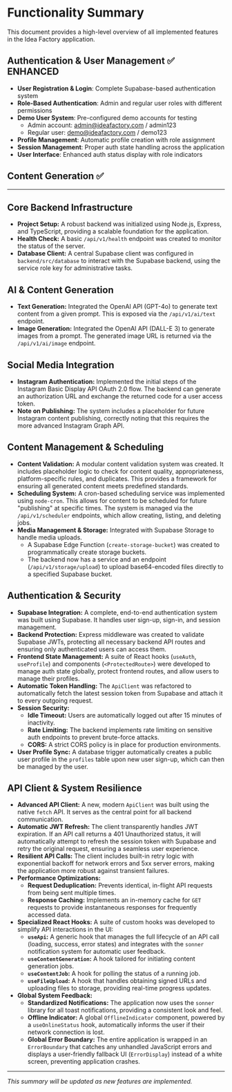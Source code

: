 # Functionality Summary

This document provides a high-level overview of all implemented features in the Idea Factory application.

## Authentication & User Management ✅ ENHANCED
- **User Registration & Login**: Complete Supabase-based authentication system
- **Role-Based Authentication**: Admin and regular user roles with different permissions
- **Demo User System**: Pre-configured demo accounts for testing
  - Admin account: admin@ideafactory.com / admin123
  - Regular user: demo@ideafactory.com / demo123
- **Profile Management**: Automatic profile creation with role assignment
- **Session Management**: Proper auth state handling across the application
- **User Interface**: Enhanced auth status display with role indicators

## Content Generation ✅

---

## Core Backend Infrastructure
- **Project Setup:** A robust backend was initialized using Node.js, Express, and TypeScript, providing a scalable foundation for the application.
- **Health Check:** A basic `/api/v1/health` endpoint was created to monitor the status of the server.
- **Database Client:** A central Supabase client was configured in `backend/src/database` to interact with the Supabase backend, using the service role key for administrative tasks.

## AI & Content Generation
- **Text Generation:** Integrated the OpenAI API (GPT-4o) to generate text content from a given prompt. This is exposed via the `/api/v1/ai/text` endpoint.
- **Image Generation:** Integrated the OpenAI API (DALL-E 3) to generate images from a prompt. The generated image URL is returned via the `/api/v1/ai/image` endpoint.

## Social Media Integration
- **Instagram Authentication:** Implemented the initial steps of the Instagram Basic Display API OAuth 2.0 flow. The backend can generate an authorization URL and exchange the returned code for a user access token.
- **Note on Publishing:** The system includes a placeholder for future Instagram content publishing, correctly noting that this requires the more advanced Instagram Graph API.

## Content Management & Scheduling
- **Content Validation:** A modular content validation system was created. It includes placeholder logic to check for content quality, appropriateness, platform-specific rules, and duplicates. This provides a framework for ensuring all generated content meets predefined standards.
- **Scheduling System:** A cron-based scheduling service was implemented using `node-cron`. This allows for content to be scheduled for future "publishing" at specific times. The system is managed via the `/api/v1/scheduler` endpoints, which allow creating, listing, and deleting jobs.
- **Media Management & Storage:** Integrated with Supabase Storage to handle media uploads.
  - A Supabase Edge Function (`create-storage-bucket`) was created to programmatically create storage buckets.
  - The backend now has a service and an endpoint (`/api/v1/storage/upload`) to upload base64-encoded files directly to a specified Supabase bucket.

## Authentication & Security
- **Supabase Integration:** A complete, end-to-end authentication system was built using Supabase. It handles user sign-up, sign-in, and session management.
- **Backend Protection:** Express middleware was created to validate Supabase JWTs, protecting all necessary backend API routes and ensuring only authenticated users can access them.
- **Frontend State Management:** A suite of React hooks (`useAuth`, `useProfile`) and components (`<ProtectedRoute>`) were developed to manage auth state globally, protect frontend routes, and allow users to manage their profiles.
- **Automatic Token Handling:** The `ApiClient` was refactored to automatically fetch the latest session token from Supabase and attach it to every outgoing request.
- **Session Security:**
  - **Idle Timeout:** Users are automatically logged out after 15 minutes of inactivity.
  - **Rate Limiting:** The backend implements rate limiting on sensitive auth endpoints to prevent brute-force attacks.
  - **CORS:** A strict CORS policy is in place for production environments.
- **User Profile Sync:** A database trigger automatically creates a public user profile in the `profiles` table upon new user sign-up, which can then be managed by the user.

## API Client & System Resilience
- **Advanced API Client:** A new, modern `ApiClient` was built using the native `fetch` API. It serves as the central point for all backend communication.
- **Automatic JWT Refresh:** The client transparently handles JWT expiration. If an API call returns a 401 Unauthorized status, it will automatically attempt to refresh the session token with Supabase and retry the original request, ensuring a seamless user experience.
- **Resilient API Calls:** The client includes built-in retry logic with exponential backoff for network errors and 5xx server errors, making the application more robust against transient failures.
- **Performance Optimizations:**
  - **Request Deduplication:** Prevents identical, in-flight API requests from being sent multiple times.
  - **Response Caching:** Implements an in-memory cache for `GET` requests to provide instantaneous responses for frequently accessed data.
- **Specialized React Hooks:** A suite of custom hooks was developed to simplify API interactions in the UI:
  - **`useApi`:** A generic hook that manages the full lifecycle of an API call (loading, success, error states) and integrates with the `sonner` notification system for automatic user feedback.
  - **`useContentGeneration`:** A hook tailored for initiating content generation jobs.
  - **`useContentJob`:** A hook for polling the status of a running job.
  - **`useFileUpload`:** A hook that handles obtaining signed URLs and uploading files to storage, providing real-time progress updates.
- **Global System Feedback:**
  - **Standardized Notifications:** The application now uses the `sonner` library for all toast notifications, providing a consistent look and feel.
  - **Offline Indicator:** A global `OfflineIndicator` component, powered by a `useOnlineStatus` hook, automatically informs the user if their network connection is lost.
  - **Global Error Boundary:** The entire application is wrapped in an `ErrorBoundary` that catches any unhandled JavaScript errors and displays a user-friendly fallback UI (`ErrorDisplay`) instead of a white screen, preventing application crashes.

---
*This summary will be updated as new features are implemented.* 